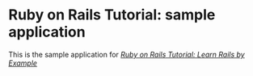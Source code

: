 # Ruby on Rails Tutorial: sample application
This is the sample application for
[*Ruby on Rails Tutorial: Learn Rails by Example*](http://railstutorial.org/)
